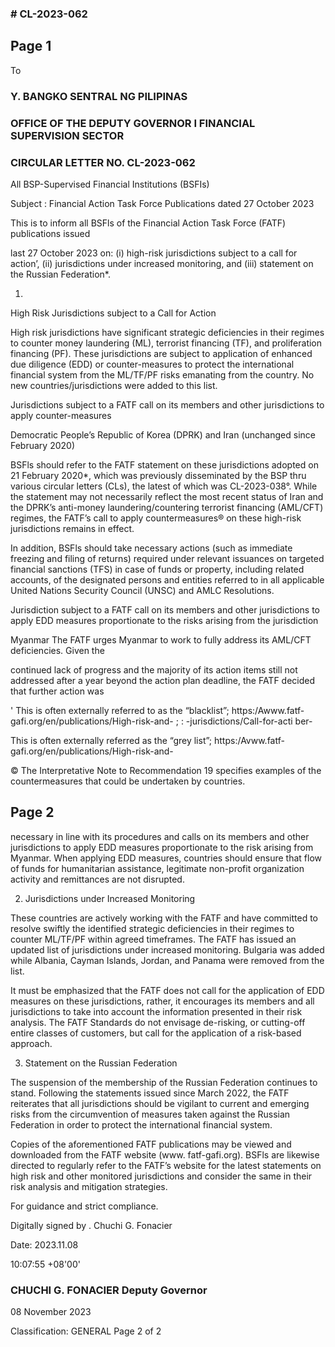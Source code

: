 ### # CL-2023-062

## Page 1

To

### Y. BANGKO SENTRAL NG PILIPINAS

### OFFICE OF THE DEPUTY GOVERNOR I FINANCIAL SUPERVISION SECTOR

### CIRCULAR LETTER NO. CL-2023-062

All BSP-Supervised Financial Institutions (BSFIs)

Subject : Financial Action Task Force Publications dated 27 October 2023

This is to inform all BSFls of the Financial Action Task Force (FATF) publications issued

last 27 October 2023 on: (i) high-risk jurisdictions subject to a call for action’, (ii) jurisdictions under increased monitoring, and (iii) statement on the Russian Federation*.

1.

High Risk Jurisdictions subject to a Call for Action

High risk jurisdictions have significant strategic deficiencies in their regimes to counter money laundering (ML), terrorist financing (TF), and proliferation financing (PF). These jurisdictions are subject to application of enhanced due diligence (EDD) or counter-measures to protect the international financial system from the ML/TF/PF risks emanating from the country. No new countries/jurisdictions were added to this list.

Jurisdictions subject to a FATF call on its members and other jurisdictions to apply counter-measures

Democratic People’s Republic of Korea (DPRK) and Iran (unchanged since February 2020)

BSFls should refer to the FATF statement on these jurisdictions adopted on 21 February 2020*, which was previously disseminated by the BSP thru various circular letters (CLs), the latest of which was CL-2023-038°. While the statement may not necessarily reflect the most recent status of Iran and the DPRK’s anti-money laundering/countering terrorist financing (AML/CFT) regimes, the FATF’s call to apply countermeasures® on these high-risk jurisdictions remains in effect.

In addition, BSFls should take necessary actions (such as immediate freezing and filing of returns) required under relevant issuances on targeted financial sanctions (TFS) in case of funds or property, including related accounts, of the designated persons and entities referred to in all applicable United Nations Security Council (UNSC) and AMLC Resolutions.

Jurisdiction subject to a FATF call on its members and other jurisdictions to apply EDD measures proportionate to the risks arising from the jurisdiction

Myanmar The FATF urges Myanmar to work to fully address its AML/CFT deficiencies. Given the

continued lack of progress and the majority of its action items still not addressed after a year beyond the action plan deadline, the FATF decided that further action was

' This is often externally referred to as the “blacklist”; https:/Awww.fatf-gafi.org/en/publications/High-risk-and- ; : \-jurisdictions/Call-for-acti ber-

This is often externally referred as the “grey list”; https:/Avww.fatf-gafi.org/en/publications/High-risk-and-

© The Interpretative Note to Recommendation 19 specifies examples of the countermeasures that could be undertaken by countries.

## Page 2

necessary in line with its procedures and calls on its members and other jurisdictions to apply EDD measures proportionate to the risk arising from Myanmar. When applying EDD measures, countries should ensure that flow of funds for humanitarian assistance, legitimate non-profit organization activity and remittances are not disrupted.

2. Jurisdictions under Increased Monitoring

These countries are actively working with the FATF and have committed to resolve swiftly the identified strategic deficiencies in their regimes to counter ML/TF/PF within agreed timeframes. The FATF has issued an updated list of jurisdictions under increased monitoring. Bulgaria was added while Albania, Cayman Islands, Jordan, and Panama were removed from the list.

It must be emphasized that the FATF does not call for the application of EDD measures on these jurisdictions, rather, it encourages its members and all jurisdictions to take into account the information presented in their risk analysis. The FATF Standards do not envisage de-risking, or cutting-off entire classes of customers, but call for the application of a risk-based approach.

3. Statement on the Russian Federation

The suspension of the membership of the Russian Federation continues to stand. Following the statements issued since March 2022, the FATF reiterates that all jurisdictions should be vigilant to current and emerging risks from the circumvention of measures taken against the Russian Federation in order to protect the international financial system.

Copies of the aforementioned FATF publications may be viewed and downloaded from the FATF website (www. fatf-gafi.org). BSFls are likewise directed to regularly refer to the FATF’s website for the latest statements on high risk and other monitored jurisdictions and consider the same in their risk analysis and mitigation strategies.

For guidance and strict compliance.

Digitally signed by . Chuchi G. Fonacier

Date: 2023.11.08

10:07:55 +08'00'

### CHUCHI G. FONACIER Deputy Governor

08 November 2023

Classification: GENERAL Page 2 of 2 